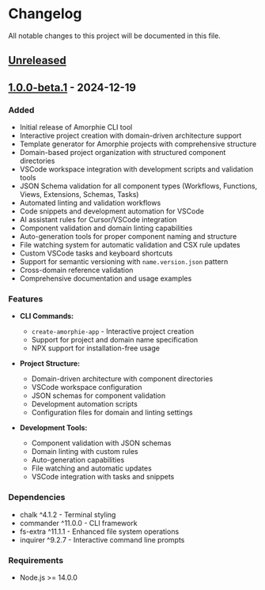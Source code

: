 # Changelog

All notable changes to this project will be documented in this file.

## [Unreleased]

## [1.0.0-beta.1] - 2024-12-19

### Added
- Initial release of Amorphie CLI tool
- Interactive project creation with domain-driven architecture support
- Template generator for Amorphie projects with comprehensive structure
- Domain-based project organization with structured component directories
- VSCode workspace integration with development scripts and validation tools
- JSON Schema validation for all component types (Workflows, Functions, Views, Extensions, Schemas, Tasks)
- Automated linting and validation workflows
- Code snippets and development automation for VSCode
- AI assistant rules for Cursor/VSCode integration
- Component validation and domain linting capabilities
- Auto-generation tools for proper component naming and structure
- File watching system for automatic validation and CSX rule updates
- Custom VSCode tasks and keyboard shortcuts
- Support for semantic versioning with `name.version.json` pattern
- Cross-domain reference validation
- Comprehensive documentation and usage examples

### Features
- **CLI Commands:**
  - `create-amorphie-app` - Interactive project creation
  - Support for project and domain name specification
  - NPX support for installation-free usage

- **Project Structure:**
  - Domain-driven architecture with component directories
  - VSCode workspace configuration
  - JSON schemas for component validation
  - Development automation scripts
  - Configuration files for domain and linting settings

- **Development Tools:**
  - Component validation with JSON schemas
  - Domain linting with custom rules
  - Auto-generation capabilities
  - File watching and automatic updates
  - VSCode integration with tasks and snippets

### Dependencies
- chalk ^4.1.2 - Terminal styling
- commander ^11.0.0 - CLI framework
- fs-extra ^11.1.1 - Enhanced file system operations
- inquirer ^9.2.7 - Interactive command line prompts

### Requirements
- Node.js >= 14.0.0

[Unreleased]: https://github.com/amorphie/Amorphie.Cli/compare/v1.0.0-beta.1...HEAD
[1.0.0-beta.1]: https://github.com/amorphie/Amorphie.Cli/releases/tag/v1.0.0-beta.1 
